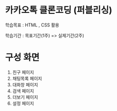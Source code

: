 # 카카오톡 클론코딩 (퍼블리싱)

학습목표 : HTML , CSS 활용

학습기간 : 목표기간(1주) => 실제기간(2주) 

# 구성 화면

1. 친구 페이지
2. 채팅목록 페이지
3. 대화창 페이지 
4. 검색 페이지
5. 더보기 페이지
6. 설정 페이지
